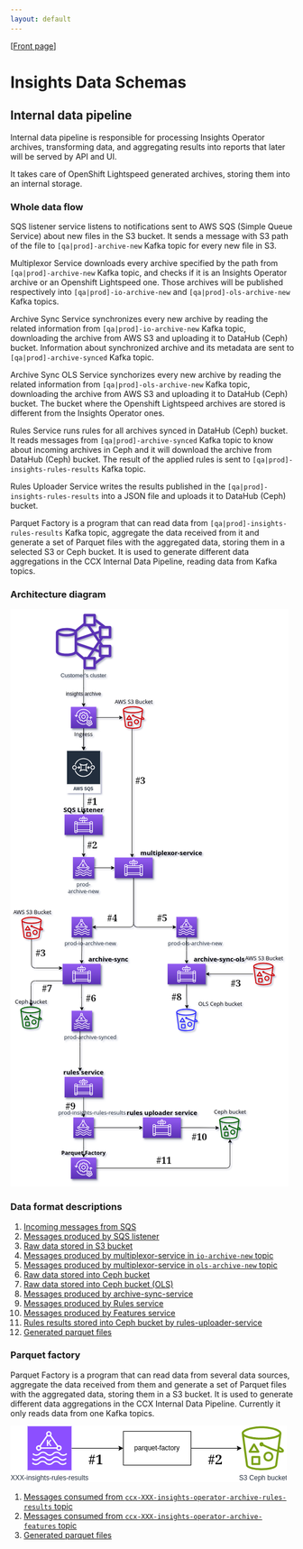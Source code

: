 ```yaml
---
layout: default
---
```

\[[Front page](index.md)\]

# Insights Data Schemas

## Internal data pipeline

Internal data pipeline is responsible for processing Insights Operator
archives, transforming data, and aggregating results into reports that later
will be served by API and UI.

It takes care of OpenShift Lightspeed generated archives, storing them into
an internal storage.

### Whole data flow

SQS listener service listens to notifications sent to AWS SQS (Simple Queue
Service) about new files in the S3 bucket. It sends a message with S3 path of
the file to `[qa|prod]-archive-new` Kafka topic for every new file in S3.

Multiplexor Service downloads every archive specified by the path from
`[qa|prod]-archive-new` Kafka topic, and checks if it is an Insights Operator
archive or an Openshift Lightspeed one. Those archives will be published
respectively into `[qa|prod]-io-archive-new` and `[qa|prod]-ols-archive-new`
Kafka topics.

Archive Sync Service synchronizes every new archive by reading the related
information from `[qa|prod]-io-archive-new` Kafka topic, downloading the archive
from AWS S3 and uploading it to DataHub (Ceph) bucket. Information about
synchronized archive and its metadata are sent to `[qa|prod]-archive-synced`
Kafka topic.

Archive Sync OLS Service synchorizes every new archive by reading the related
information from `[qa|prod]-ols-archive-new` Kafka topic, downloading the archive
from AWS S3 and uploading it to DataHub (Ceph) bucket. The bucket where the
Openshift Lightspeed archives are stored is different from the Insights Operator
ones.

Rules Service runs rules for all archives synced in DataHub (Ceph) bucket. It
reads messages from `[qa|prod]-archive-synced` Kafka topic to know about incoming
archives in Ceph and it will download the archive from DataHub (Ceph) bucket. The
result of the applied rules is sent to `[qa|prod]-insights-rules-results` Kafka
topic.

Rules Uploader Service writes the results published in the
`[qa|prod]-insights-rules-results` into a JSON file and uploads it to DataHub
(Ceph) bucket.

Parquet Factory is a program that can read data from `[qa|prod]-insights-rules-results`
Kafka topic, aggregate the data received from it and generate a set of Parquet files
with the aggregated data, storing them in a selected S3 or Ceph bucket. It is used
to generate different data aggregations in the CCX Internal Data Pipeline,
reading data from Kafka topics.

### Architecture diagram

<img src="images/internal-data-pipeline-architecture.png" alt="Internal data pipeline" usemap="#internal-pipeline">
<map name="internal-pipeline">
    <!-- #1 -->
    <area shape="rect" coords="178, 435, 205, 465"    title="Incoming messages from SQS" alt="internal-pipeline/incoming_sqs_messages.html" href="internal-pipeline/incoming_sqs_messages.html">
    <!-- #2 -->
    <area shape="rect" coords="178, 540, 205, 565"    title="Messages produced by SQS listener" alt="internal-pipeline/sqs_listener_messages.html" href="internal-pipeline/sqs_listener_messages.html">
    <!-- #3 -->
    <area shape="rect" coords="290, 390, 320, 415"    title="Raw data stored in S3 bucket" alt="internal-pipeline/raw_data_S3_bucket.html" href="internal-pipeline/raw_data_S3_bucket.html">
    <area shape="rect" coords=" 60, 795,  85, 820"    title="Raw data stored in S3 bucket" alt="internal-pipeline/raw_data_S3_bucket.html" href="internal-pipeline/raw_data_S3_bucket.html">
    <area shape="rect" coords="510, 860, 545, 890"    title="Raw data stored in S3 bucket" alt="internal-pipeline/raw_data_S3_bucket.html" href="internal-pipeline/raw_data_S3_bucket.html">
    <!-- #4 -->
    <area shape="rect" coords="220, 710,  250, 740"   title="Messages produced by multiplexor service into [qa|prod]-io-archive-new" alt="internal-pipeline/io_archive_new.html" href="internal-pipeline/io_archive_new.html">
    <!-- #5 -->
    <area shape="rect" coords="340, 710,  370, 740"   title="Messages produced by multiplexor service into [qa|prod]-ols-archive-new" alt="internal-pipeline/ols_archive_new.html" href="internal-pipeline/ols_archive_new.html">
    <!-- #6 -->
    <area shape="rect" coords="120, 895,  205, 925"   title="Messages produced by archive-sync-service" alt="internal-pipeline/archive_sync_service_messages.html" href="internal-pipeline/archive_sync_service_messages.html">
    <!-- #7 -->
    <area shape="rect" coords=" 70, 875, 100, 902"    title="Raw data stored in Ceph bucket" alt="internal-pipeline/raw_data_Ceph_bucket.html" href="internal-pipeline/raw_data_S3_bucket.html">
    <!-- #8 -->
    <area shape="rect" coords="375, 890, 410, 920"    title="Raw data stored into Ceph bucket" alt="internal-pipeline/raw_data_Ceph_bucket.html" href="internal-pipeline/raw_ols_data_Ceph_bucket.html">
    <!-- #9 -->
    <area shape="rect" coords="125, 1150, 155, 1175"  title="Messages produced by Rules service" alt="internal-pipeline/rules_service_messages.html" href="internal-pipeline/rules_service_messages.html">
    <!-- #10 -->
    <area shape="rect" coords="420, 1220, 465, 1250"  title="Rules results stored in Ceph bucket" alt="internal-pipeline/rules_service_messages.html" href="internal-pipeline/rules_service_messages.html">
    <!-- #11 -->
    <area shape="rect" coords="229, 1115, 274, 1150"  title="Generated parquet files" alt="internal-pipeline/parquet_output.html" href="internal-pipeline/parquet_output.html">
</map>



### Data format descriptions

1. [Incoming messages from SQS](internal-pipeline/incoming_sqs_messages.md)
1. [Messages produced by SQS listener](internal-pipeline/sqs_listener_messages.md)
1. [Raw data stored in S3 bucket](internal-pipeline/raw_data_S3_bucket.md)
1. [Messages produced by multiplexor-service in `io-archive-new` topic](internal-pipeline/io_archive_new.md)
1. [Messages produced by multiplexor-service in `ols-archive-new` topic](internal-pipeline/ols_archive_new.md)
1. [Raw data stored into Ceph bucket](internal-pipeline/raw_data_Ceph_bucket.md)
1. [Raw data stored into Ceph bucket (OLS)](internal-pipeline/raw_ols_data_Ceph_bucket.md)
1. [Messages produced by archive-sync-service](internal-pipeline/archive_sync_service_messages.md)
1. [Messages produced by Rules service](internal-pipeline/rules_service_messages.md)
1. [Messages produced by Features service](internal-pipeline/features_service_messages.md)
1. [Rules results stored into Ceph bucket by rules-uploader-service](internal-pipeline/rules_results_output.md)
1. [Generated parquet files](internal-pipeline/parquet_output.md)

### Parquet factory

Parquet Factory is a program that can read data from several data sources,
aggregate the data received from them and generate a set of Parquet files with
the aggregated data, storing them in a S3 bucket. It is used to generate
different data aggregations in the CCX Internal Data Pipeline. Currently it only
reads data from one Kafka topics.

<img src="images/parquet-factory.png" alt="Parquet factory" usemap="#parquet-factory">
<map name="parquet-factory">
    <area shape="rect" coords="130, 34, 170, 64"   title="Messages consumed from ccx-XXX-insights-operator-archive-rules-results topic" alt="Messages consumed from ccx-XXX-insights-operator-archive-rules-results topic" href="internal-pipeline/parquet_rules_results.html">
    <area shape="rect" coords="130, 212, 170, 242" title="Messages consumed from ccx-XXX-insights-operator-archive-features topic" alt="Messages consumed from ccx-XXX-insights-operator-archive-features topic" href="internal-pipeline/parquet_features.html">
    <area shape="rect" coords="389, 165, 429, 195" title="Generated parquet files" alt="Generated parquet files" href="internal-pipeline/parquet_output.html">
</map>

1. [Messages consumed from `ccx-XXX-insights-operator-archive-rules-results` topic](internal-pipeline/parquet_rules_results.md)
2. [Messages consumed from `ccx-XXX-insights-operator-archive-features` topic](internal-pipeline/parquet_features.md)
3. [Generated parquet files](internal-pipeline/parquet_output.md)
